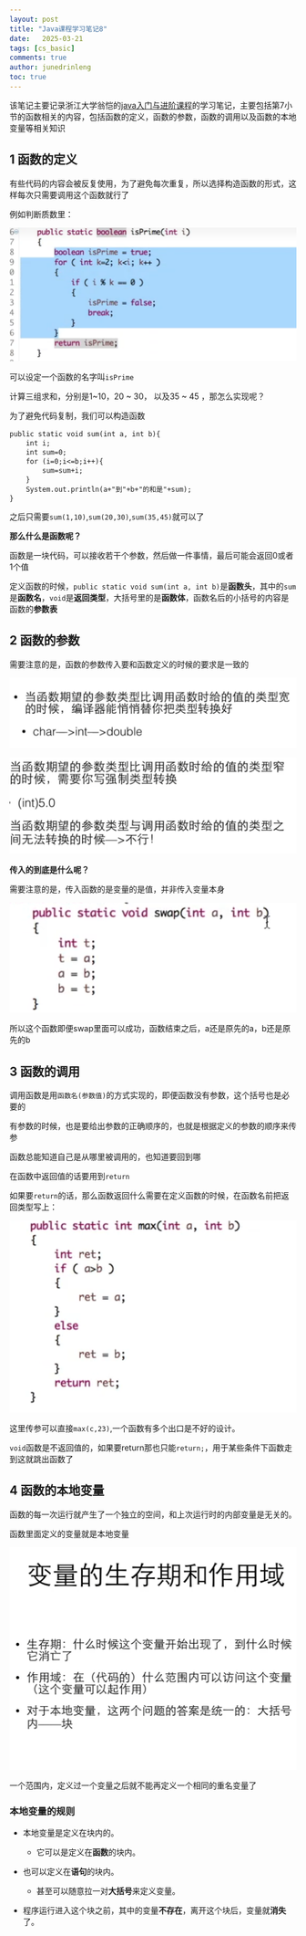 ```yaml
---
layout: post
title: "Java课程学习笔记8"
date:   2025-03-21
tags: [cs_basic]
comments: true
author: junedrinleng
toc: true
---
```


该笔记主要记录浙江大学翁恺的[java入门与进阶课程](https://www.bilibili.com/video/BV1wL411L7A3?p=3)的学习笔记，主要包括第7小节的函数相关的内容，包括函数的定义，函数的参数，函数的调用以及函数的本地变量等相关知识
<!-- more -->

## 1 函数的定义

有些代码的内容会被反复使用，为了避免每次重复，所以选择构造函数的形式，这样每次只需要调用这个函数就行了

例如判断质数里：

![image-20250321230346931](https://raw.githubusercontent.com/JuneDrinleng/JuneDrinleng.github.io/main/img/2025-03-19-java_notes_8/image-20250321230346931.png)

可以设定一个函数的名字叫`isPrime`

计算三组求和，分别是1~10，20 ~ 30， 以及35 ~ 45 ，那怎么实现呢？

为了避免代码复制，我们可以构造函数

~~~
public static void sum(int a, int b){
	int i;
	int sum=0;
	for (i=0;i<=b;i++){
		sum=sum+i;
	}
	System.out.println(a+"到"+b+"的和是"+sum);
}
~~~

之后只需要`sum(1,10)`,`sum(20,30)`,`sum(35,45)`就可以了

**那么什么是函数呢？**

函数是一块代码，可以接收若干个参数，然后做一件事情，最后可能会返回0或者1个值

定义函数的时候，`public static void sum(int a, int b)`是**函数头**，其中的`sum`是**函数名**，`void`是**返回类型**，大括号里的是**函数体**，函数名后的小括号的内容是函数的**参数表**

## 2 函数的参数

需要注意的是，函数的参数传入要和函数定义的时候的要求是一致的

![image-20250321231734078](https://raw.githubusercontent.com/JuneDrinleng/JuneDrinleng.github.io/main/img/2025-03-19-java_notes_8/image-20250321231734078-1742570266894-2.png)

![image-20250321231828328](https://raw.githubusercontent.com/JuneDrinleng/JuneDrinleng.github.io/main/img/2025-03-19-java_notes_8/image-20250321231828328.png)

**传入的到底是什么呢？**

需要注意的是，传入函数的是变量的是值，并非传入变量本身

![image-20250321232106566](https://raw.githubusercontent.com/JuneDrinleng/JuneDrinleng.github.io/main/img/2025-03-19-java_notes_8/image-20250321232106566.png)

所以这个函数即便swap里面可以成功，函数结束之后，a还是原先的a，b还是原先的b

## 3 函数的调用

调用函数是用`函数名(参数值)`的方式实现的，即便函数没有参数，这个括号也是必要的

有参数的时候，也是要给出参数的正确顺序的，也就是根据定义的参数的顺序来传参

函数总能知道自己是从哪里被调用的，也知道要回到哪

在函数中返回值的话要用到`return`

如果要`return`的话，那么函数返回什么需要在定义函数的时候，在函数名前把返回类型写上：

![image-20250321233136884](https://raw.githubusercontent.com/JuneDrinleng/JuneDrinleng.github.io/main/img/2025-03-19-java_notes_8/image-20250321233136884.png)

这里传参可以直接`max(c,23)`,一个函数有多个出口是不好的设计。

`void`函数是不返回值的，如果要return那也只能`return;`，用于某些条件下函数走到这就跳出函数了

## 4 函数的本地变量

函数的每一次运行就产生了一个独立的空间，和上次运行时的内部变量是无关的。

函数里面定义的变量就是本地变量

![image-20250321233824415](https://raw.githubusercontent.com/JuneDrinleng/JuneDrinleng.github.io/main/img/2025-03-19-java_notes_8/image-20250321233824415.png)

一个范围内，定义过一个变量之后就不能再定义一个相同的重名变量了

### **本地变量的规则**

- 本地变量是定义在块内的。

  - 它可以是定义在**函数**的块内。
- 也可以定义在**语句**的块内。
  - 甚至可以随意拉一对**大括号**来定义变量。

- 程序运行进入这个块之前，其中的变量**不存在**，离开这个块后，变量就**消失**了。